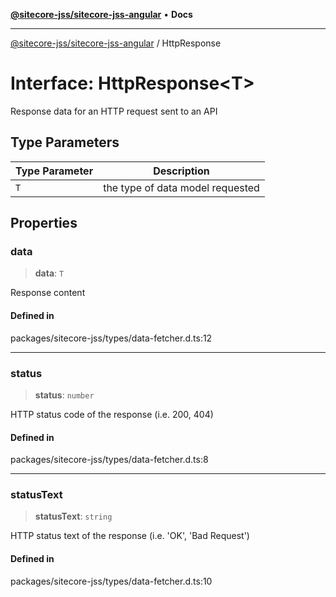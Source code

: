 [**@sitecore-jss/sitecore-jss-angular**](../README.md) • **Docs**

***

[@sitecore-jss/sitecore-jss-angular](../README.md) / HttpResponse

# Interface: HttpResponse\<T\>

Response data for an HTTP request sent to an API

## Type Parameters

| Type Parameter | Description |
| ------ | ------ |
| `T` | the type of data model requested |

## Properties

### data

> **data**: `T`

Response content

#### Defined in

packages/sitecore-jss/types/data-fetcher.d.ts:12

***

### status

> **status**: `number`

HTTP status code of the response (i.e. 200, 404)

#### Defined in

packages/sitecore-jss/types/data-fetcher.d.ts:8

***

### statusText

> **statusText**: `string`

HTTP status text of the response (i.e. 'OK', 'Bad Request')

#### Defined in

packages/sitecore-jss/types/data-fetcher.d.ts:10
